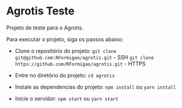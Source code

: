 # Agrotis Teste

Projeto de teste para o Agrotis.

Para executar o projeto, siga os passos abaixo:
- Clone o repositório do projeto: 
  `git clone git@github.com:RFormigao/agrotis.git` - SSH
  `git clone https://github.com/RFormigao/agrotis.git` - HTTPS

- Entre no diretório do projeto:
  `cd agrotis`

- Instale as dependencias do projeto:
  `npm install` ou `yarn install`

- Inicie o servidor:
  `npm start` ou `yarn start`
